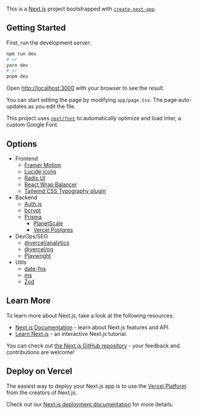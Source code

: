 This is a [Next.js](https://nextjs.org/) project bootstrapped with [`create-next-app`](https://github.com/vercel/next.js/tree/canary/packages/create-next-app).

## Getting Started

First, run the development server:

```bash
npm run dev
# or
yarn dev
# or
pnpm dev
```

Open [http://localhost:3000](http://localhost:3000) with your browser to see the result.

You can start editing the page by modifying `app/page.tsx`. The page auto-updates as you edit the file.

This project uses [`next/font`](https://nextjs.org/docs/basic-features/font-optimization) to automatically optimize and load Inter, a custom Google Font.

## Options

- Frontend
  - [Framer Motion](https://www.framer.com/motion/)
  - [Lucide icons](https://lucide.dev/docs/lucide-react)
  - [Radix UI](https://www.radix-ui.com/docs/primitives/overview/getting-started)
  - [React Wrap Balancer](https://react-wrap-balancer.vercel.app)
  - [Tailwind CSS Typography plugin](https://tailwindcss.com/docs/typography-plugin)
- Backend
  - [Auth.js](https://authjs.dev/getting-started/oauth-tutorial)
  - [bcrypt](https://www.npmjs.com/package/bcrypt)
  - [Prisma](https://www.prisma.io/docs/getting-started/quickstart)
    - [PlanetScale](https://planetscale.com)
    - [Vercel Postgres](https://vercel.com/storage/postgres)
- DevOps/SEO
  - [@vercel/analytics](https://vercel.com/docs/concepts/analytics/quickstart)
  - [@vercel/og](https://vercel.com/docs/concepts/functions/edge-functions/og-image-generation)
  - [Playwright](https://playwright.dev/docs/intro)
- Utils
  - [date-fns](https://date-fns.org/v2.30.0/docs/Getting-Started#installation)
  - [ms](https://www.npmjs.com/package/ms)
  - [Zod](https://zod.dev)

## Learn More

To learn more about Next.js, take a look at the following resources:

- [Next.js Documentation](https://nextjs.org/docs) - learn about Next.js features and API.
- [Learn Next.js](https://nextjs.org/learn) - an interactive Next.js tutorial.

You can check out [the Next.js GitHub repository](https://github.com/vercel/next.js/) - your feedback and contributions are welcome!

## Deploy on Vercel

The easiest way to deploy your Next.js app is to use the [Vercel Platform](https://vercel.com/new?utm_medium=default-template&filter=next.js&utm_source=create-next-app&utm_campaign=create-next-app-readme) from the creators of Next.js.

Check out our [Next.js deployment documentation](https://nextjs.org/docs/deployment) for more details.
